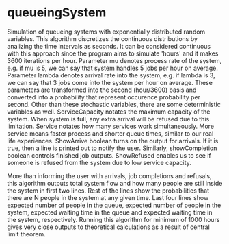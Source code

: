 # queueingSystem
Simulation of queueing systems with exponentially distributed random variables. This algorithm discretizes the continuous distributions by
analizing the time intervals as seconds. It can be considered continuous with this approach since the program aims to simulate 'hours' and
it makes 3600 iterations per hour. Parameter mu denotes process rate of the system, e.g. if mu is 5, we can say that system handles 5 jobs
per hour on average. Parameter lambda denotes arrival rate into the system, e.g. if lambda is 3, we can say that 3 jobs come into the 
system per hour on average. These parameters are transformed into the second (hour/3600) basis and converted into a probability 
that represent occurence probability per second. Other than these stochastic variables, there are some deterministic variables as well.
ServiceCapacity notates the maximum capacity of the system. When system is full, any extra arrival will be refused due to this limitation.
Service notates how many services work simultaneously. More service means faster process and shorter queue times, similar to our real life
experiences. ShowArrive boolean turns on the output for arrivals. If it is true, then a line is printed out to notify the user. Similarly, 
showCompletion boolean controls finished job outputs. ShowRefused enables us to see if someone is refused from the system due to low 
service capacity.

More than informing the user with arrivals, job completions and refusals, this algorithm outputs total system flow and how many people are 
still inside the system in first two lines. Rest of the lines show the probabilities that there are N people in the system at any given 
time. Last four lines show expected number of people in the queue, expected number of people in the system, expected waiting time in the 
queue and expected waiting time in the system, respectively. Running this algorithm for minimum of 1000 hours gives very close outputs to
theoretical calculations as a result of central limit theorem.
